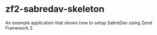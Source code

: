 # zf2-sabredav-skeleton
An example application that shows how to setup SabreDav using Zend Framework 2.
